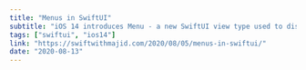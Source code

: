 ```yaml
---
title: "Menus in SwiftUI"
subtitle: "iOS 14 introduces Menu - a new SwiftUI view type used to display popup menus from buttons. In this post, Majid Jabrayilov shows us how to use menus to provide secondary actions or selection options, and describes some of the benefits menus provide over alternative options such as action sheets."
tags: ["swiftui", "ios14"]
link: "https://swiftwithmajid.com/2020/08/05/menus-in-swiftui/"
date: "2020-08-13"
---
```

